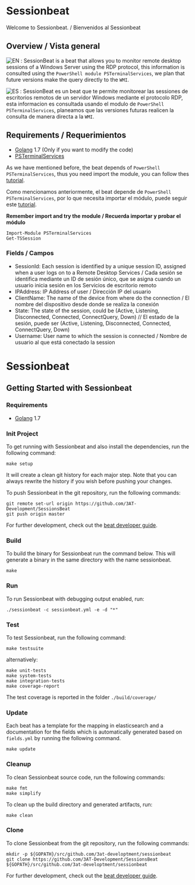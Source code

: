 
# Sessionbeat

Welcome to Sessionbeat. / Bienvenidos al Sessionbeat


## Overview  / Vista general

![EN](https://cdn1.iconfinder.com/data/icons/famfamfam_flag_icons/gb.png) : SessionBeat is a beat that allows you to monitor remote desktop sessions of a Windows Server using the RDP protocol, this information is consulted using the `PowerShell module PSTerminalServices`, we plan that future versions make the query directly to the `WMI`.

![ES](https://cdn1.iconfinder.com/data/icons/famfamfam_flag_icons/es.png) : SessionBeat es un beat  que te permite monitorear las sessiones de escritorios remotos de un servidor Windows mediante el protocolo RDP, esta informacion es consultada usando el modulo de `PowerShell PSTerminalServices`, planeamos que las versiones futuras realicen la consulta de manera directa a la `WMI`.

## Requirements / Requerimientos

* [Golang](https://golang.org/dl/) 1.7 (Only if you want to modify the code)
* [PSTerminalServices](https://archive.codeplex.com/?p=psterminalservices)

As we have mentioned before, the beat depends of `PowerShell PSTerminalServices`, thus you need import the module, you can follow thes [tutorial](https://archive.codeplex.com/?p=psterminalservices).

Como mencionamos anteriormente, el beat depende  de `PowerShell PSTerminalServices`, por lo que necesita importar el módulo, puede seguir este [tutorial](https://archive.codeplex.com/?p=psterminalservices).

**Remember import and try the module / Recuerda importar y probar el módulo**

    Import-Module PSTerminalServices
    Get-TSSession


### Fields / Campos

* SessionId: Each session is identified by a unique session ID, assigned when a user logs on to a Remote Desktop Services / Cada sesión se identifica mediante un ID de sesión único, que se asigna cuando un usuario inicia sesión en los Servicios de escritorio remoto
* IPAddress: IP Address of user / Dirección IP del usuario
* ClientName: The name of the device from where do the connection / El nombre del dispositivo desde donde se realiza la conexión
* State: The state of the session, could be (Active, Listening, Disconnected, Connected, ConnectQuery, Down) // El estado de la sesión, puede ser (Active, Listening, Disconnected, Connected, ConnectQuery, Down)
* Username: User name to which the session is connected / Nombre de usuario al que está conectado la session



# Sessionbeat

## Getting Started with Sessionbeat

### Requirements

* [Golang](https://golang.org/dl/) 1.7

### Init Project
To get running with Sessionbeat and also install the
dependencies, run the following command:

```
make setup
```

It will create a clean git history for each major step. Note that you can always rewrite the history if you wish before pushing your changes.

To push Sessionbeat in the git repository, run the following commands:

```
git remote set-url origin https://github.com/3AT-Development/SessionsBeat
git push origin master
```

For further development, check out the [beat developer guide](https://www.elastic.co/guide/en/beats/libbeat/current/new-beat.html).

### Build

To build the binary for Sessionbeat run the command below. This will generate a binary
in the same directory with the name sessionbeat.

```
make
```


### Run

To run Sessionbeat with debugging output enabled, run:

```
./sessionbeat -c sessionbeat.yml -e -d "*"
```


### Test

To test Sessionbeat, run the following command:

```
make testsuite
```

alternatively:
```
make unit-tests
make system-tests
make integration-tests
make coverage-report
```

The test coverage is reported in the folder `./build/coverage/`

### Update

Each beat has a template for the mapping in elasticsearch and a documentation for the fields
which is automatically generated based on `fields.yml` by running the following command.

```
make update
```


### Cleanup

To clean  Sessionbeat source code, run the following commands:

```
make fmt
make simplify
```

To clean up the build directory and generated artifacts, run:

```
make clean
```


### Clone

To clone Sessionbeat from the git repository, run the following commands:

```
mkdir -p ${GOPATH}/src/github.com/3at-developtment/sessionbeat
git clone https://github.com/3AT-Development/SessionsBeat ${GOPATH}/src/github.com/3at-developtment/sessionbeat
```


For further development, check out the [beat developer guide](https://www.elastic.co/guide/en/beats/libbeat/current/new-beat.html).
